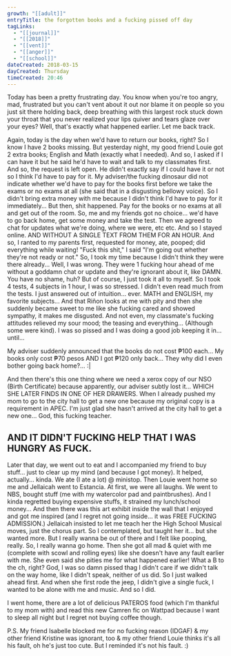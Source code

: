 ```yaml
---
growth: "[[adult]]"
entryTitle: the forgotten books and a fucking pissed off day
tagLinks:
  - "[[journal]]"
  - "[[2018]]"
  - "[[vent]]"
  - "[[anger]]"
  - "[[school]]"
dateCreated: 2018-03-15
dayCreated: Thursday
timeCreated: 20:46
---
```

Today has been a pretty frustrating day. You know when you're too angry, mad, frustrated but you can't vent about it out nor blame it on people so you just sit there holding back, deep breathing with this largest rock stuck down your throat that you never realized your lips quiver and tears glaze over your eyes? Well, that's exactly what happened earlier. Let me back track. 

Again, today is the day when we'd have to return our books, right? So I know I have 2 books missing. But yesterday night, my good friend Louie got 2 extra books; English and Math (exactly what I needed). And so, I asked if I can have it but he said he'd have to wait and talk to my classmates first. And so, the request is left open. He didn't exactly say if I could have it or not so I think I'd have to pay for it. My adviser/the fucking dinosaur did not indicate whether we'd have to pay for the books first before we take the exams or no exams at all (she said that in a disgusting bellowy voice). So I didn't bring extra money with me because I didn't think I'd have to pay for it immediately... But then, shit happened. Pay for the books or no exams at all and get out of the room. So, me and my friends got no choice... we'd have to go back home, get some money and take the test. Then we agreed to chat for updates what we're doing, where we were, etc etc. And so I stayed online. AND WITHOUT A SINGLE TEXT FROM THEM FOR AN HOUR. And so, I ranted to my parents first, requested for money, ate, pooped; did everything while waiting! "Fuck this shit," I said "I'm going out whether they're not ready or not." So, I took my time because I didn't think they were there already... Well, I was wrong. They were 1 fucking hour ahead of me without a goddamn chat or update and they're ignorant about it, like DAMN. You have no shame, huh? But of course, I just took it all to myself. So I took 4 tests, 4 subjects in 1 hour, I was so stressed. I didn't even read much from the tests. I just answered out of intuition... ever. MATH and ENGLISH, my favorite subjects... And that Riñon looks at me with pity and then she suddenly became sweet to me like she fucking cared and showed sympathy, it makes me disgusted. And not even, my classmate's fucking attitudes relieved my sour mood; the teasing and everything... (Although some were kind). I was so pissed and I was doing a good job keeping it in... until...

My adviser suddenly announced that the books do not cost ₱100 each... My books only cost ₱70 pesos AND I got ₱120 only back... They why did I even bother going back home?... :| 

And then there's this one thing where we need a xerox copy of our NSO (Birth Certificate) because apparently, our adviser subtly lost it... WHICH SHE LATER FINDS IN ONE OF HER DRAWERS. When I already pushed my mom to go to the city hall to get a new one because my original copy is a requirement in APEC. I'm just glad she hasn't arrived at the city hall to get a new one... God, this fucking teacher. 

## AND IT DIDN'T FUCKING HELP THAT I WAS HUNGRY AS FUCK. 

Later that day, we went out to eat and I accompanied my friend to buy stuff... just to clear up my mind (and because I got money). It helped, actually... kinda. We ate (I ate a lot) @ ministop. Then Louie went home so me and Jellaicah went to Estancia. At first, we were all laughs. We went to NBS, bought stuff (me with my watercolor pad and paintbrushes). And I kinda regretted buying expensive stuffs, it strained my lunch/school money... And then there was this art exhibit inside the wall that I enjoyed and got me inspired (and I regret not going inside... it was FREE FUCKING ADMISSION.) Jellaicah insisted to let me teach her the High School Musical moves, just the chorus part. So I contemplated, but taught her it... but she wanted more. But I really wanna be out of there and I felt like pooping, really. So, I really wanna go home. Then she got all mad &  quiet with me (complete with scowl and rolling eyes) like she doesn't have any fault earlier with me. She even said she pities me for what happened earlier! What a B to the ch, right? God, I was so damn pissed thag I didn't care if we didn't talk on the way home, like I didn't speak, neither of us did. So I just walked ahead first. And when she first rode the jeep, I didn't give a single fuck, I wanted to be alone with me and music. And so I did. 

I went home, there are a lot of delicious PATEROS food (which I'm thankful to my mom with) and read this new Camren fic on Wattpad because I want to sleep all night but I regret not buying coffee though. 

P.S. My friend Isabelle blocked me for no fucking reason (IDGAF) & my other friend Kristine was ignorant, too & my other friend Louie thinks it's all his fault, oh he's just too cute. But I reminded it's not his fault. :)